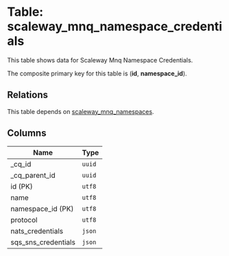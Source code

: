 # Table: scaleway_mnq_namespace_credentials

This table shows data for Scaleway Mnq Namespace Credentials.

The composite primary key for this table is (**id**, **namespace_id**).

## Relations

This table depends on [scaleway_mnq_namespaces](scaleway_mnq_namespaces.md).

## Columns

| Name          | Type          |
| ------------- | ------------- |
|_cq_id|`uuid`|
|_cq_parent_id|`uuid`|
|id (PK)|`utf8`|
|name|`utf8`|
|namespace_id (PK)|`utf8`|
|protocol|`utf8`|
|nats_credentials|`json`|
|sqs_sns_credentials|`json`|